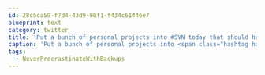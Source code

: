 ```yaml
---
id: 28c5ca59-f7d4-43d9-98f1-f434c61446e7
blueprint: text
category: twitter
title: 'Put a bunch of personal projects into #SVN today that should have been in there ages ago.  #NeverProcrastinateWithBackups'
caption: 'Put a bunch of personal projects into <span class="hashtag hashtag_local">#<a href="http://tweettemp.darylchymko.ca/?tag=svn">SVN</a> today that should have been in there ages ago.  <span class="hashtag hashtag_local">#<a href="http://tweettemp.darylchymko.ca/?tag=neverprocrastinatewithbackups">NeverProcrastinateWithBackups</a>'
tags:
  - NeverProcrastinateWithBackups
---
```

